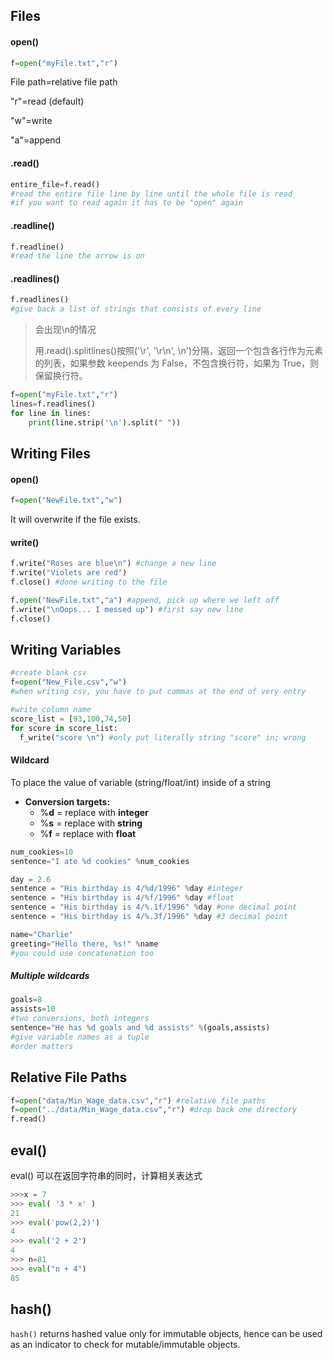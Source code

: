 ## Files

#### open()

```python
f=open("myFile.txt","r")
```

File path=relative file path

"r"=read (default)

"w"=write

"a"=append

#### .read()

```python
entire_file=f.read()
#read the entire file line by line until the whole file is read
#if you want to read again it has to be "open" again
```

#### .readline()

```python
f.readline()
#read the line the arrow is on
```

#### .readlines()

```python
f.readlines()
#give back a list of strings that consists of every line
```

> 会出现\n的情况 
>
> 用.read().splitlines()按照('\r', '\r\n', \n')分隔，返回一个包含各行作为元素的列表，如果参数 keepends 为 False，不包含换行符，如果为 True，则保留换行符。

```python
f=open("myFile.txt","r")
lines=f.readlines()
for line in lines:
	print(line.strip('\n').split(" "))
```

## Writing Files

#### open()

```python
f=open("NewFile.txt","w")
```

It will overwrite if the file exists.

#### write()

```python
f.write("Roses are blue\n") #change a new line
f.write("Violets are red")
f.close() #done writing to the file
```

```python
f.open("NewFile.txt","a") #append, pick up where we left off
f.write("\nOops... I messed up") #first say new line
f.close()
```

## Writing Variables

```python
#create blank csv
f=open("New_File.csv","w")
#when writing csv, you have to put commas at the end of very entry

#write column name
score_list = [93,100,74,50]
for score in score_list:
  f_write("score \n") #only put literally string "score" in; wrong
```

#### Wildcard  

To place the value of variable (string/float/int) inside of a string

- **Conversion targets:**
  - %**d** = replace with **integer**
  - %**s** = replace with **string**
  - %**f** = replace with **float**

```python
num_cookies=10
sentence="I ate %d cookies" %num_cookies
```

```python
day = 2.6
sentence = "His birthday is 4/%d/1996" %day #integer
sentence = "His birthday is 4/%f/1996" %day #float
sentence = "His birthday is 4/%.1f/1996" %day #one decimal point
sentence = "His birthday is 4/%.3f/1996" %day #3 decimal point
```

```python
name="Charlie"
greeting="Hello there, %s!" %name
#you could use concatenation too
```

##### Multiple wildcards

```python
goals=8
assists=10
#two conversions, both integers
sentence="He has %d goals and %d assists" %(goals,assists)
#give variable names as a tuple 
#order matters
```

## Relative File Paths

```python
f=open("data/Min_Wage_data.csv","r") #relative file paths
f=open("../data/Min_Wage_data.csv","r") #drop back one directory
f.read()
```

## eval()

eval() 可以在返回字符串的同时，计算相关表达式

```python
>>>x = 7
>>> eval( '3 * x' )
21
>>> eval('pow(2,2)')
4
>>> eval('2 + 2')
4
>>> n=81
>>> eval("n + 4")
85
```

## hash()

`hash()` returns hashed value only for immutable objects, hence can be used as an indicator to check for mutable/immutable objects.